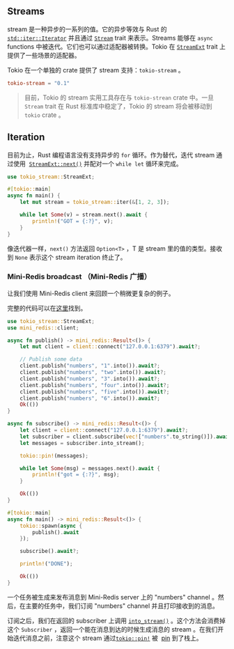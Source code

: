 ## Streams

stream 是一种异步的一系列的值。它的异步等效与 Rust 的 [`std::iter::Iterator`](https://doc.rust-lang.org/book/ch13-02-iterators.html) 并且通过 [`Stream`](https://docs.rs/futures-core/0.3/futures_core/stream/trait.Stream.html) trait 来表示。Streams 能够在 `async` functions 中被迭代。它们也可以通过适配器被转换。Tokio 在 [`StreamExt`](https://docs.rs/tokio-stream/0.1/tokio_stream/trait.StreamExt.html) trait 上提供了一些场景的适配器。

Tokio 在一个单独的 crate 提供了 stream 支持：`tokio-stream` 。

```toml
tokio-stream = "0.1"
```

> 目前，Tokio 的 stream 实用工具存在与 `tokio-strean` crate 中。一旦 `Stream` trait 在 Rust 标准库中稳定了，Tokio 的 stream 将会被移动到 `tokio` crate 。



## Iteration

目前为止，Rust 编程语言没有支持异步的 `for` 循环。作为替代，迭代 stream 通过使用  [`StreamExt::next()`](https://docs.rs/tokio-stream/0.1/tokio_stream/trait.StreamExt.html#method.next) 并配对一个 `while let` 循环来完成。

```rust
use tokio_stream::StreamExt;

#[tokio::main]
async fn main() {
    let mut stream = tokio_stream::iter(&[1, 2, 3]);

    while let Some(v) = stream.next().await {
        println!("GOT = {:?}", v);
    }
}
```

像迭代器一样，`next()` 方法返回 `Option<T>` ，T 是 stream 里的值的类型。接收到 `None` 表示这个 stream iteration 终止了。

### Mini-Redis broadcast （Mini-Redis 广播）

让我们使用 Mini-Redis client 来回顾一个稍微更复杂的例子。

完整的代码可以在[这里](https://github.com/tokio-rs/website/blob/master/tutorial-code/streams/src/main.rs)找到。

```rust
use tokio_stream::StreamExt;
use mini_redis::client;

async fn publish() -> mini_redis::Result<()> {
    let mut client = client::connect("127.0.0.1:6379").await?;

    // Publish some data
    client.publish("numbers", "1".into()).await?;
    client.publish("numbers", "two".into()).await?;
    client.publish("numbers", "3".into()).await?;
    client.publish("numbers", "four".into()).await?;
    client.publish("numbers", "five".into()).await?;
    client.publish("numbers", "6".into()).await?;
    Ok(())
}

async fn subscribe() -> mini_redis::Result<()> {
    let client = client::connect("127.0.0.1:6379").await?;
    let subscriber = client.subscribe(vec!["numbers".to_string()]).await?;
    let messages = subscriber.into_stream();

    tokio::pin!(messages);

    while let Some(msg) = messages.next().await {
        println!("got = {:?}", msg);
    }

    Ok(())
}

#[tokio::main]
async fn main() -> mini_redis::Result<()> {
    tokio::spawn(async {
        publish().await
    });

    subscribe().await?;

    println!("DONE");

    Ok(())
}
```

一个任务被生成来发布消息到 Mini-Redis server 上的 "numbers" channel 。然后，在主要的任务中，我们订阅 "numbers" channel 并且打印接收到的消息。

订阅之后，我们在返回的 subscriber 上调用 [`into_stream()`](https://docs.rs/mini-redis/0.4/mini_redis/client/struct.Subscriber.html#method.into_stream) 。这个方法会消费掉这个 `Subscriber` ，返回一个能在消息到达的时候生成消息的 stream 。在我们开始迭代消息之前，注意这个 stream 通过[`tokio::pin!`](https://docs.rs/tokio/1/tokio/macro.pin.html) 被  [pin](https://doc.rust-lang.org/std/pin/index.html) 到了栈上。 
